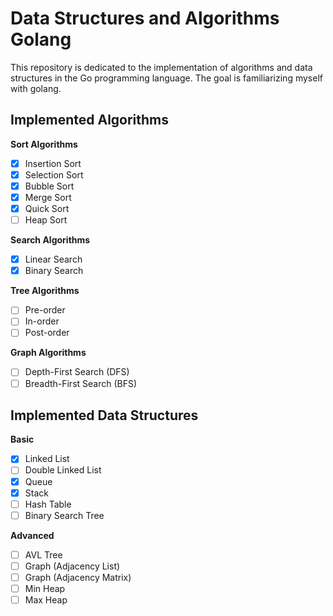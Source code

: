 # Data Structures and Algorithms Golang

This repository is dedicated to the implementation of algorithms and data structures in the Go programming language. The goal is familiarizing myself with golang.

## Implemented Algorithms

**Sort Algorithms**
   - [X] Insertion Sort
   - [X] Selection Sort
   - [X] Bubble Sort
   - [X] Merge Sort
   - [X] Quick Sort
   - [ ] Heap Sort

**Search Algorithms**
   - [X] Linear Search
   - [X] Binary Search

**Tree Algorithms**
   - [ ] Pre-order
   - [ ] In-order
   - [ ] Post-order

**Graph Algorithms**
   - [ ] Depth-First Search (DFS)
   - [ ] Breadth-First Search (BFS)

## Implemented Data Structures

**Basic**
   - [X] Linked List
   - [ ] Double Linked List
   - [X] Queue
   - [X] Stack
   - [ ] Hash Table
   - [ ] Binary Search Tree

**Advanced**
   - [ ] AVL Tree
   - [ ] Graph (Adjacency List)
   - [ ] Graph (Adjacency Matrix)
   - [ ] Min Heap
   - [ ] Max Heap